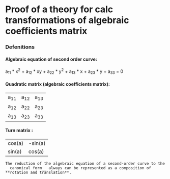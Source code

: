# Proof of a theory for calc transformations of algebraic coefficients matrix

### __Defenitions__ ###

#### Algebraic equation of second order curve: ####
a<sub>11</sub> * x<sup>2</sup> + a<sub>12</sub> * xy + a<sub>22</sub> * y<sup>2</sup> + a<sub>13</sub> * x + a<sub>23</sub> * y + a<sub>33</sub> = 0
 

#### Quadratic matrix (algebraic coefficients matrix): ####
|                |                |                |
| -------------- | -------------- | -------------- |
| a<sub>11</sub> | a<sub>12</sub> | a<sub>13</sub> |
| a<sub>12</sub> | a<sub>22</sub> | a<sub>23</sub> |
| a<sub>13</sub> | a<sub>23</sub> | a<sub>33</sub> |


#### Turn matrix : ####
|                |                |
| -------------- | -------------- | 
|      cos(a)    |     -sin(a)    |
|      sin(a)    |      cos(a)    |


 ``The reduction of the algebraic equation of a second-order curve to the __canonical form__
 always can be represented as a composition of **rotation and translation**.``
